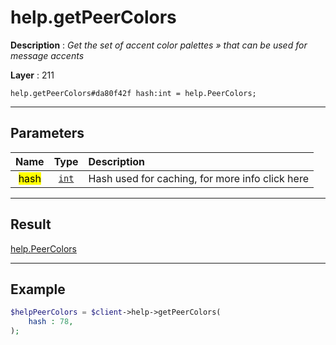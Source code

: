 # help.getPeerColors

**Description** : *Get the set of accent color palettes » that can be used for message accents*

**Layer** : 211

```tl
help.getPeerColors#da80f42f hash:int = help.PeerColors;
```

---

## Parameters

| Name | Type | Description |
| :---: | :---: | :--- |
| <mark>hash</mark> | [`int`](type/int) | Hash used for caching, for more info click here |

---

## Result

[help.PeerColors](type/help.PeerColors)

---

## Example

```php
$helpPeerColors = $client->help->getPeerColors(
	hash : 78,
);
```